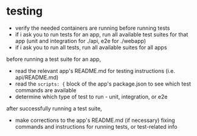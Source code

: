 # testing

- verify the needed containers are running before running tests
- if i ask you to run tests for an app, run all available test suites for that app (unit and integration for ./api, e2e for ./webapp)
- if i ask you to run all tests, run all available suites for all apps

before running a test suite for an app,
- read the relevant app's README.md for testing instructions (i.e. api/README.md)
- read the `scripts: {` block of the app's package.json to see which test commands are available
- determine which type of test to run - unit, integration, or e2e

after successfully running a test suite,
- make corrections to the app's README.md (if necessary) fixing commands and instructions for running tests, or test-related info

